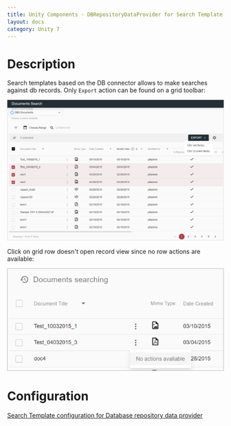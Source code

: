 ```yaml
---
title: Unity Components - DBRepositoryDataProvider for Search Template component
layout: docs
category: Unity 7
---
```

# Description

Search templates based on the DB connector allows to make searches against db records. Only `Export` action can
be found on a grid toolbar:

![Search template based on the DB connector](dbrepository-data-provider/images/db-search-template.png)

Click on grid row doesn't open record view since no row actions are available:

![Grid context-menu](dbrepository-data-provider/images/db-search-template-context-menu.png)

# Configuration

[Search Template configuration for Database repository data provider](../../../configuration/search-templates/db)